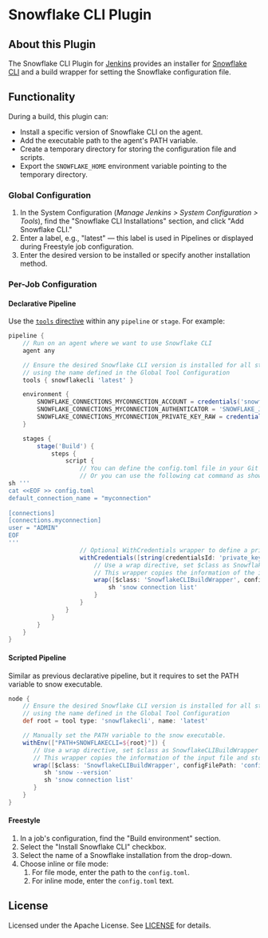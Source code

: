 # Snowflake CLI Plugin

## About this Plugin

The Snowflake CLI Plugin for [Jenkins](https://jenkins.io) provides an installer for [Snowflake CLI](https://docs.snowflake.com/en/developer-guide/snowflake-cli-v2/index) and a build wrapper for setting the Snowflake configuration file.

## Functionality

During a build, this plugin can:
- Install a specific version of Snowflake CLI on the agent.
- Add the executable path to the agent's PATH variable.
- Create a temporary directory for storing the configuration file and scripts.
- Export the `SNOWFLAKE_HOME` environment variable pointing to the temporary directory.

### Global Configuration

1. In the System Configuration (_Manage Jenkins > System Configuration > Tools_), find the "Snowflake CLI Installations" section, and click "Add Snowflake CLI."
2. Enter a label, e.g., "latest" — this label is used in Pipelines or displayed during Freestyle job configuration.
3. Enter the desired version to be installed or specify another installation method.

### Per-Job Configuration

#### Declarative Pipeline

Use the [`tools` directive](https://www.jenkins.io/doc/book/pipeline/syntax/#tools) within any `pipeline` or `stage`. For example:

```groovy
pipeline {
    // Run on an agent where we want to use Snowflake CLI
    agent any

    // Ensure the desired Snowflake CLI version is installed for all stages,
    // using the name defined in the Global Tool Configuration
    tools { snowflakecli 'latest' }

    environment {
        SNOWFLAKE_CONNECTIONS_MYCONNECTION_ACCOUNT = credentials('snowflake-account')
        SNOWFLAKE_CONNECTIONS_MYCONNECTION_AUTHENTICATOR = 'SNOWFLAKE_JWT'
        SNOWFLAKE_CONNECTIONS_MYCONNECTION_PRIVATE_KEY_RAW = credentials('snowflake-private-key-raw')
    }

    stages {
        stage('Build') {
            steps {
                script {
                    // You can define the config.toml file in your Git repository and access it by checking out the code.
                    // Or you can use the following cat command as shown below to define it in the pipeline:
sh '''
cat <<EOF >> config.toml 
default_connection_name = "myconnection" 
  
[connections] 
[connections.myconnection]
user = "ADMIN"
EOF
'''
                    // Optional WithCredentials wrapper to define a private key passphrase if private key is encrypted.
                    withCredentials([string(credentialsId: 'private_key_passphrase', variable: 'PRIVATE_KEY_PASSPHRASE')]) {
                        // Use a wrap directive, set $class as SnowflakeCLIBuildWrapper and add the parameter for the path to the configuration file in your repository.
                        // This wrapper copies the information of the input file and stores it to a temporal config.toml file.
                        wrap([$class: 'SnowflakeCLIBuildWrapper', configFilePath: 'config.toml']) {
                            sh 'snow connection list'
                        }
                    }
                }
            }
        }
    }
}
```


#### Scripted Pipeline
Similar as previous declarative pipeline, but it requires to set the PATH variable to snow executable.

```groovy
node {
    // Ensure the desired Snowflake CLI version is installed for all stages,
    // using the name defined in the Global Tool Configuration
    def root = tool type: 'snowflakecli', name: 'latest'

    // Manually set the PATH variable to the snow executable.
    withEnv(["PATH+SNOWFLAKECLI=${root}"]) {
       // Use a wrap directive, set $class as SnowflakeCLIBuildWrapper and add the parameter for the path to the configuration file in your repository.
       // This wrapper copies the information of the input file and stores it to a temporal config.toml file.
       wrap([$class: 'SnowflakeCLIBuildWrapper', configFilePath: 'config.toml']) {
          sh 'snow --version'
          sh 'snow connection list'
       }
    }
}
```

#### Freestyle

1. In a job's configuration, find the "Build environment" section.
2. Select the "Install Snowflake CLI" checkbox.
3. Select the name of a Snowflake installation from the drop-down.
4. Choose inline or file mode:
   1. For file mode, enter the path to the `config.toml`.
   2. For inline mode, enter the `config.toml` text.

## License

Licensed under the Apache License. See [LICENSE](LICENSE.md) for details.
